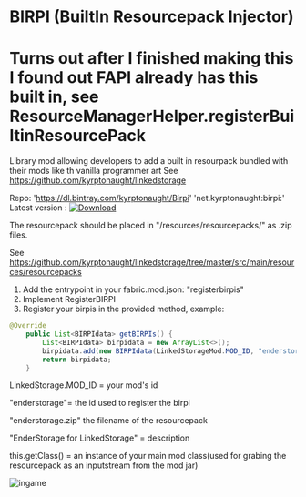 # BIRPI (BuiltIn Resourcepack Injector)

# Turns out after I finished making this I found out FAPI already has this built in, see ResourceManagerHelper.registerBuiltinResourcePack
Library mod allowing developers to add a built in resourpack bundled with their mods like th vanilla programmer art
See https://github.com/kyrptonaught/linkedstorage

Repo: 'https://dl.bintray.com/kyrptonaught/Birpi'
'net.kyrptonaught:birpi:<version>'  Latest version : [ ![Download](https://api.bintray.com/packages/kyrptonaught/Birpi/birpi/images/download.svg) ](https://bintray.com/kyrptonaught/Birpi/birpi/_latestVersion)
  
  The resourcepack should be placed in "/resources/resourcepacks/" as .zip files. 
  
  See https://github.com/kyrptonaught/linkedstorage/tree/master/src/main/resources/resourcepacks

1) Add the entrypoint in your fabric.mod.json: "registerbirpis"
2) Implement RegisterBIRPI 
3) Register your birpis in the provided method, example: 
```java
@Override
    public List<BIRPIdata> getBIRPIs() {
        List<BIRPIdata> birpidata = new ArrayList<>();
        birpidata.add(new BIRPIdata(LinkedStorageMod.MOD_ID, "enderstorage", "enderstorage.zip","EnderStorage for LinkedStorage",this.getClass()));
        return birpidata;
    }
  ```
LinkedStorage.MOD_ID = your mod's id 

"enderstorage"= the id used to register the birpi

"enderstorage.zip" the filename of the resourcepack

"EnderStorage for LinkedStorage" = description

this.getClass() = an instance of your main mod class(used for grabing the resourcepack as an inputstream from the mod jar)

![ingame](https://i.imgur.com/4j24V6F.png)
